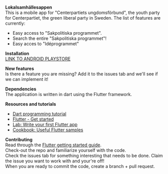 
<b>Lokalsamhällesappen</b>
<br>
This is a mobile app for "Centerpartiets ungdomsförbund", the youth party for Centerpartiet, the green liberal party in Sweden.
The list of features are currently:
 * Easy access to "Sakpolitiska programmet".
 * Search the entire "Sakpolitiska programmet"!
 * Easy acces to "Idéprogrammet"
 
<b>Installation</b>
<br>
 <a href="https://play.google.com/store/apps/details?id=com.cuf.lokalsamhallesappen">LINK TO ANDROID PLAYSTORE</a>
<br>
 
 <b>New features</b>
 <br>
 Is there a feature you are missing? Add it to the issues tab and we'll see if we can implement it!
 
 <b>Dependencies</b>
  <br>
 The application is written in dart using the Flutter framework.
 
 <b>Resources and tutorials</b>
  <br>
  - [Dart programming tutorial](https://www.tutorialspoint.com/dart_programming/)
  - [Flutter - Get started](https://flutter.dev/docs/get-started/install)
  - [Lab: Write your first Flutter app](https://flutter.dev/docs/get-started/codelab)
  - [Cookbook: Useful Flutter samples](https://flutter.dev/docs/cookbook)
 
<b>Contributing</b>
<br>
Read through the <a href="https://flutter.dev/docs/get-started/install">Flutter getting started guide</a>.
<br>
Check-out the repo and familiarize yourself with the code.
<br>
Check the issues tab for something interesting that needs to be done. Claim the issue you want to work with and your're off!
<br>
When you are ready to commit the code, create a branch + pull request.
